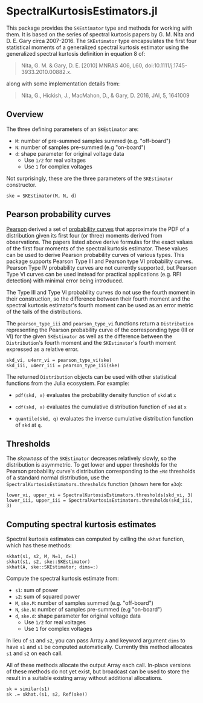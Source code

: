# SpectralKurtosisEstimators.jl

This package provides the `SKEstimator` type and methods for working with them.
It is based on the series of spectral kurtosis papers by G. M. Nita and D. E.
Gary circa 2007-2016.  The `SKEstimator` type encapsulates the first four
statistical moments of a generalized spectral kurtosis estimator using the
generalized spectral kurtosis definition in equation 8 of:

> Nita, G. M. & Gary, D. E. [2010] MNRAS 406, L60,
doi:10.1111/j.1745-3933.2010.00882.x.

along with some implementation details from:

> Nita, G., Hickish, J., MacMahon, D., & Gary, D. 2016, JAI, 5, 1641009

## Overview

The three defining parameters of an `SKEstimator` are:

- `M`: number of pre-summed samples summed (e.g. "off-board")
- `N`: number of samples pre-summed (e.g "on-board")
- `d`: shape parameter for original voltage data
  - Use `1/2` for real voltages
  - Use `1` for complex voltages

Not surprisingly, these are the three parameters of the `SKEstimator`
constructor.

    ske = SKEstimator(M, N, d)

## Pearson probability curves

[Pearson](https://en.wikipedia.org/wiki/Karl_Pearson) derived a set of
[probability curves](https://en.wikipedia.org/wiki/Pearson_distribution) that
approximate the PDF of a distribution given its first four (or three) moments
derived from observations.  The papers listed above derive formulas for the
exact values of the first four moments of the spectral kurtosis estimator.
These values can be used to derive Pearson probability curves of various types.
This package supports Pearson Type III and Pearson type VI probability curves.
Pearson Type IV probability curves are not currently supported, but Pearson Type
VI curves can be used instead for practical applications (e.g. RFI detection)
with minimal error being introduced.

The Type III and Type VI probability curves do not use the fourth moment in
their construction, so the difference between their fourth moment and the
spectral kurtosis estimator's fourth moment can be used as an error metric of
the tails of the distributions.

The `pearson_type_iii` and `pearson_type_vi` functions return a `Distribution`
representing the Pearson probability curve of the corresponding type (III or VI)
for the given `SKEstimator` as well as the difference between the
`Distribution`'s fourth moment and the `SKEstimator`'s fourth moment expressed
as a relative error.

    skd_vi, u4err_vi = pearson_type_vi(ske)
    skd_iii, u4err_iii = pearson_type_iii(ske)

The returned `Distribution` objects can be used with other statistical functions
from the Julia ecosystem.  For example:

- `pdf(skd, x)` evaluates the probability density function of `skd` at `x`

- `cdf(skd, x)` evaluates the cumulative distribution function of `skd` at `x`

- `quantile(skd, q)` evaluates the inverse cumulative distribution function of
  `skd` at `q`.

## Thresholds

The *skewness* of the `SKEstimator` decreases relatively slowly, so the
distribution is asymmetric.  To get lower and upper thresholds for the Pearson
probability curve's distribution corresponding to the `±Nσ` thresholds of a
standard normal distribution, use the `SpectralKurtosisEstimators.thresholds`
function (shown here for `±3σ`):

    lower_vi, upper_vi = SpectralKurtosisEstimators.thresholds(skd_vi, 3)
    lower_iii, upper_iii = SpectralKurtosisEstimators.thresholds(skd_iii, 3)

## Computing spectral kurtosis estimates

Spectral kurtosis estimates can computed by calling the `skhat` function, which
has these methods:

    skhat(s1, s2, M, N=1, d=1)
    skhat(s1, s2, ske::SKEstimator)
    skhat(A, ske::SKEstimator; dims=:)

Compute the spectral kurtosis estimate from:

- `s1`: sum of power
- `s2`: sum of squared power
- `M`, `ske.M`: number of samples summed (e.g. "off-board")
- `N`, `ske.N`: number of samples pre-summed (e.g "on-board")
- `d`, `ske.d`: shape parameter for original voltage data
  - Use `1/2` for real voltages
  - Use `1` for complex voltages

In lieu of `s1` and `s2`, you can pass Array `A` and keyword argument `dims` to
have `s1` and `s1` be computed automatically.  Currently this method allocates
`s1` and `s2` on each call.

All of these methods allocate the output Array each call.  In-place versions of
these methods do not yet exist, but broadcast can be used to store the result in
a suitable existing array without additional allocations.

    sk = similar(s1)
    sk .= skhat.(s1, s2, Ref(ske))
